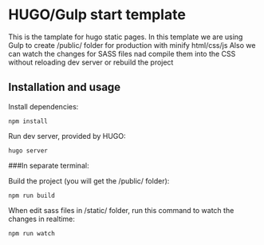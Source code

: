 # HUGO/Gulp start template

This is the tamplate for hugo static pages. In this template we are using Gulp to create /public/ folder for production with minify html/css/js
Also we can watch the changes for SASS files nad compile them into the CSS without reloading dev server or rebuild the project

## Installation and usage

Install dependencies:
```
npm install
```
Run dev server, provided by HUGO:
```
hugo server
```

###In separate terminal:

Build the project (you will get the /public/ folder):
 ```
npm run build
 ```
When edit sass files in /static/ folder, run this command to watch the changes in realtime:
 ```
npm run watch
 ```